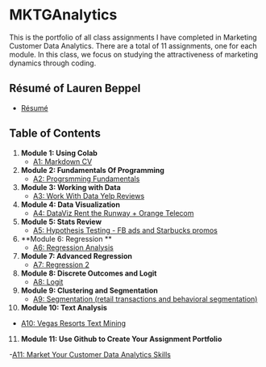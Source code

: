 # MKTGAnalytics
This is the portfolio of all class assignments I have completed in Marketing Customer Data Analytics. There are a total of 11 assignments, one for each module. In this class, we focus on studying the attractiveness of marketing dynamics through coding.

## Résumé of Lauren Beppel
* [Résumé](https://colab.research.google.com/drive/1X3JK2SysONBOuLR8azkLOYloPC5BL0Ga#scrollTo=OlyFkazpNGWF)

## Table of Contents
1. **Module 1: Using Colab**
   - [A1: Markdown CV](https://templeu.instructure.com/courses/100008/assignments/1350602/submissions/152451?download=15112434)
2. **Module 2: Fundamentals Of Programming**
   - [A2: Progrsmming Fundamentals](https://templeu.instructure.com/courses/100008/assignments/1350603/submissions/152451?download=15195011)
3. **Module 3: Working with Data**
   - [A3: Work With Data Yelp Reviews](https://templeu.instructure.com/courses/100008/assignments/1350604/submissions/152451?download=15470075)
4. **Module 4: Data Visualization**
   - [A4: DataViz Rent the Runway + Orange Telecom](https://templeu.instructure.com/courses/100008/assignments/1350605/submissions/152451?download=15611059)
5. **Module 5: Stats Review** 
   - [A5: Hypothesis Testing - FB ads and Starbucks promos](https://templeu.instructure.com/courses/100008/assignments/1350606/submissions/152451?download=15722219)
6. **Module 6: Regression **
   - [A6: Regression Analysis](https://templeu.instructure.com/courses/100008/assignments/1350607/submissions/152451?download=15954892)
7. **Module 7: Advanced Regression**
   - [A7: Regression 2](https://templeu.instructure.com/courses/100008/assignments/1350608/submissions/152451?download=16166364)
8. **Module 8: Discrete Outcomes and Logit**
   - [A8: Logit](https://templeu.instructure.com/courses/100008/assignments/1350609/submissions/152451?download=16270405)
9. **Module 9: Clustering and Segmentation**
   - [A9: Segmentation (retail transactions and behavioral segmentation)](https://templeu.instructure.com/courses/100008/assignments/1350610/submissions/152451?download=16379423)
10. **Module 10: Text Analysis**
   - [A10: Vegas Resorts Text Mining](https://templeu.instructure.com/courses/100008/assignments/1350601/submissions/152451?download=16590373)
11. **Module 11: Use Github to Create Your Assignment Portfolio**

   -[A11: Market Your Customer Data Analytics Skills](https://github.com/Labeppel/MKTGAnalytics/edit/main/README.md)

